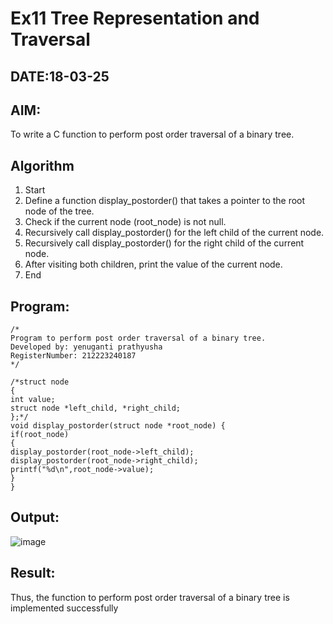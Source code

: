 # Ex11 Tree Representation and Traversal
## DATE:18-03-25
## AIM:
To write a C function to perform post order traversal of a binary tree.

## Algorithm
1. Start 
2. Define a function display_postorder() that takes a pointer to the root node of the tree. 
3. Check if the current node (root_node) is not null. 
4. Recursively call display_postorder() for the left child of the current node. 
5. Recursively call display_postorder() for the right child of the current node. 
6. After visiting both children, print the value of the current node. 
7. End  
## Program:
```
/*
Program to perform post order traversal of a binary tree.
Developed by: yenuganti prathyusha
RegisterNumber: 212223240187
*/
```
```
/*struct node 
{ 
int value; 
struct node *left_child, *right_child; 
};*/ 
void display_postorder(struct node *root_node) { 
if(root_node) 
{ 
display_postorder(root_node->left_child); 
display_postorder(root_node->right_child); 
printf("%d\n",root_node->value); 
} 
} 
```
## Output:

![image](https://github.com/user-attachments/assets/0cefda7c-e3a4-4da2-99c8-ccae04c1f6ed)


## Result:
Thus, the function to perform post order traversal of a binary tree is implemented successfully
